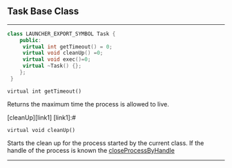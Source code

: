 ## Task Base Class 


********
~~~cpp 
class LAUNCHER_EXPORT_SYMBOL Task {
    public:
     virtual int getTimeout() = 0;
     virtual void cleanUp() =0;
     virtual void exec()=0;
     virtual ~Task() {};
    };	
 }
~~~

`virtual int getTimeout()` 
	
  Returns the maximum time the process is allowed to live. 

[cleanUp][link1]
[link1]:#

`virtual void cleanUp()`

Starts the clean up for the process started by the current class. If the handle of the process is known the [closeProcessByHandle][l1]




*******

[l1]:#